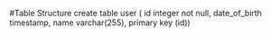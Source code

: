 #Table Structure
create table user (
id integer not null, 
date_of_birth timestamp, 
name varchar(255), primary key (id))